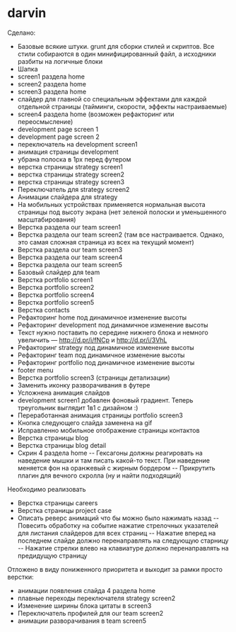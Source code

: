 darvin
======

Сделано:
- Базовые всякие штуки. grunt для сборки стилей и скриптов. Все стили собираются в один минифицированный файл, а исходники разбиты на логичные блоки
- Шапка
- screen1 раздела home
- screen2 раздела home
- screen3 раздела home
- слайдер для главной со специальным эффектами для каждой отдельной страницы (тайминги, скорости, эффекты настраиваемые)
- screen4 раздела home (возможен рефакторинг или переосмысление)
- development page screen 1
- development page screen 2
- переключатель на development screen1
- анимация страницы development
- убрана полоска в 1px перед футером
- верстка страницы strategy screen1
- верстка страницы strategy screen2
- верстка страницы strategy screen3
- Переключатель для strategy screen2
- Анимации слайдера для strategy
- На мобильных устройствах применяется нормальная высота страницы под высоту экрана (нет зеленой полоски и уменьшенного масштабирования)
- Верстка раздела our team screen1
- Верстка раздела our team screen2 (там все настраивается. Однако, это самая сложная страница из всех на текущий момент)
- Верстка раздела our team screen3
- Верстка раздела our team screen4
- Верстка раздела our team screen5
- Базовый слайдер для team
- Верстка portfolio screen1
- Верстка portfolio screen2
- Верстка portfolio screen4
- Верстка portfolio screen5
- Верстка contacts
- Рефакторинг home под динамичное изменение высоты
- Рефакторинг development под динамичное изменение высоты
- Текст нужно поставить по середине нижнего блока и немного увеличить — http://d.pr/i/fNCp и http://d.pr/i/3VhL
- Рефакторинг strategy под динамичное изменение высоты
- Рефакторинг team под динамичное изменение высоты
- Рефакторинг portfolio под динамичное изменение высоты
- footer menu
- Верстка portfolio screen3 (страницы детализации)
- Заменить иконку разворачивания в футере
- Усложнена анимация слайдов
- development screen1 добавлен фоновый градиент. Теперь треугольник выглядит 1в1 с дизайном :)
- Переработанная анимация страницы portfolio screen3
- Кнопка следующего слайда заменена на gif
- Исправленно мобильное отображение страницы контактов
- Верстка страницы blog
- Верстка страницы blog detail
- Скрин 4 раздела home
-- Гексагоны должны реагировать на наведение мышки и там писать какой-то текст. При наведение меняется фон на оранжевый с жирным бордером
-- Прикрутить плагин для вечного скролла (ну и найти подходящий)

Необходимо реализовать
- Верстка страницы careers
- Верстка страницы project case
- Описать реверс анимаций что бы можно было нажимать назад
-- Повесить обработку на событие нажатие стрелочных указателей для листания слайдеров для всех страниц
-- Нажатие вперед на последнем слайде должно перенаправлять на следующую старницу
-- Нажатие стрелки влево на клавиатуре должно перенаправлять на предидущую страницу


Отложено в виду пониженного приоритета и выходит за рамки просто верстки:
- анимации появления слайда 4 раздела home
- плавные переходы переключателя strategy screen2
- Изменение ширины блока цитаты в screen3
- Переключатель профилей для our team screen2
- анимации разворачивания в team screen5